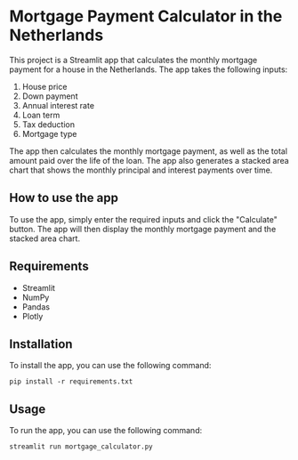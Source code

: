 # Mortgage Payment Calculator in the Netherlands
This project is a Streamlit app that calculates the monthly mortgage payment for a house in the Netherlands. The app takes the following inputs:

1. House price
2. Down payment
3. Annual interest rate
4. Loan term
5. Tax deduction
6. Mortgage type

The app then calculates the monthly mortgage payment, as well as the total amount paid over the life of the loan. The app also generates a stacked area chart that shows the monthly principal and interest payments over time.

## How to use the app
To use the app, simply enter the required inputs and click the "Calculate" button. The app will then display the monthly mortgage payment and the stacked area chart.

## Requirements
* Streamlit
* NumPy
* Pandas
* Plotly

## Installation
To install the app, you can use the following command:

`pip install -r requirements.txt`

## Usage

To run the app, you can use the following command:

`streamlit run mortgage_calculator.py`